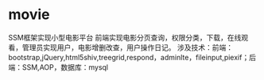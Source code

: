# movie
SSM框架实现小型电影平台
前端实现电影分页查询，权限分类，下载，在线观看，管理员实现用户，电影增删改查，用户操作日记。
涉及技术：前端：bootstrap,jQuery,html5shiv,treegrid,respond，adminlte，fileinput,piexif；后端：SSM,AOP，数据库：mysql
